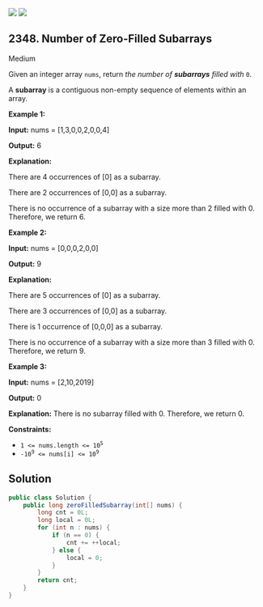 [![](https://img.shields.io/github/stars/javadev/LeetCode-in-Java?label=Stars&style=flat-square)](https://github.com/javadev/LeetCode-in-Java)
[![](https://img.shields.io/github/forks/javadev/LeetCode-in-Java?label=Fork%20me%20on%20GitHub%20&style=flat-square)](https://github.com/javadev/LeetCode-in-Java/fork)

## 2348\. Number of Zero-Filled Subarrays

Medium

Given an integer array `nums`, return _the number of **subarrays** filled with_ `0`.

A **subarray** is a contiguous non-empty sequence of elements within an array.

**Example 1:**

**Input:** nums = [1,3,0,0,2,0,0,4]

**Output:** 6

**Explanation:**

There are 4 occurrences of [0] as a subarray.

There are 2 occurrences of [0,0] as a subarray.

There is no occurrence of a subarray with a size more than 2 filled with 0. Therefore, we return 6.

**Example 2:**

**Input:** nums = [0,0,0,2,0,0]

**Output:** 9

**Explanation:**

There are 5 occurrences of [0] as a subarray.

There are 3 occurrences of [0,0] as a subarray.

There is 1 occurrence of [0,0,0] as a subarray.

There is no occurrence of a subarray with a size more than 3 filled with 0. Therefore, we return 9. 

**Example 3:**

**Input:** nums = [2,10,2019]

**Output:** 0

**Explanation:** There is no subarray filled with 0. Therefore, we return 0. 

**Constraints:**

*   <code>1 <= nums.length <= 10<sup>5</sup></code>
*   <code>-10<sup>9</sup> <= nums[i] <= 10<sup>9</sup></code>

## Solution

```java
public class Solution {
    public long zeroFilledSubarray(int[] nums) {
        long cnt = 0L;
        long local = 0L;
        for (int n : nums) {
            if (n == 0) {
                cnt += ++local;
            } else {
                local = 0;
            }
        }
        return cnt;
    }
}
```